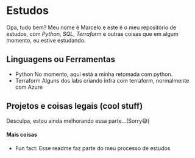 # Estudos
Opa, tudo bem? Meu nome é Marcelo e este é o meu repositório de estudos, com *Python*, *SQL*, *Terraform* e outras coisas que em algum momento, eu estive estudando. 

## Linguagens ou Ferramentas
- Python
    No momento, aqui está a minha retomada com python.
- Terraform
    Alguns dos labs criando infra com terraform, normalmente com Azure
## Projetos e coisas legais (cool stuff)
Desculpa, estou ainda melhorando essa parte...(Sorry😅)



#### Mais coisas
- Fun fact: Esse readme faz parte do meu processo de estudos
